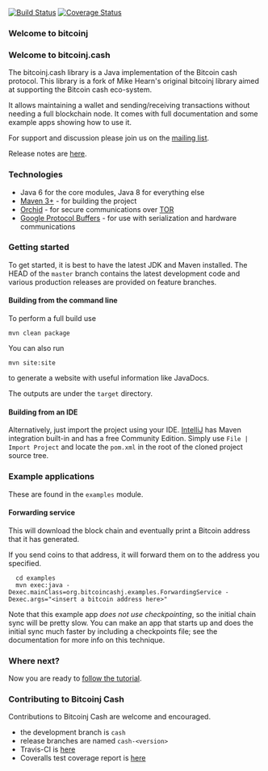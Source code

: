 [![Build Status](https://travis-ci.org/bitcoinj-cash/bitcoinj.png?branch=cash-0.14)](https://travis-ci.org/bitcoinj-cash/bitcoinj)   [![Coverage Status](https://coveralls.io/repos/github/bitcoinj-cash/bitcoinj/badge.svg?branch=cash-0.14)](https://coveralls.io/github/bitcoinj-cash/bitcoinj?branch=cash-0.14) 

### Welcome to bitcoinj

### Welcome to bitcoinj.cash

The bitcoinj.cash library is a Java implementation of the Bitcoin cash protocol. This library is a fork of Mike Hearn's original bitcoinj library aimed at supporting the Bitcoin cash eco-system.

It allows maintaining a wallet and sending/receiving transactions without needing a full blockchain node. It comes with full documentation and some example apps showing how to use it.

For support and discussion please join us on the [mailing list](https://groups.google.com/forum/#!forum/bitcoinj-cash).

Release notes are [here](docs/Releases.md).

### Technologies

* Java 6 for the core modules, Java 8 for everything else
* [Maven 3+](http://maven.apache.org) - for building the project
* [Orchid](https://github.com/subgraph/Orchid) - for secure communications over [TOR](https://www.torproject.org)
* [Google Protocol Buffers](https://github.com/google/protobuf) - for use with serialization and hardware communications

### Getting started

To get started, it is best to have the latest JDK and Maven installed. The HEAD of the `master` branch contains the latest development code and various production releases are provided on feature branches.

#### Building from the command line

To perform a full build use
```
mvn clean package
```
You can also run
```
mvn site:site
```
to generate a website with useful information like JavaDocs.

The outputs are under the `target` directory.

#### Building from an IDE

Alternatively, just import the project using your IDE. [IntelliJ](http://www.jetbrains.com/idea/download/) has Maven integration built-in and has a free Community Edition. Simply use `File | Import Project` and locate the `pom.xml` in the root of the cloned project source tree.

### Example applications

These are found in the `examples` module.

#### Forwarding service

This will download the block chain and eventually print a Bitcoin address that it has generated.

If you send coins to that address, it will forward them on to the address you specified.

```
  cd examples
  mvn exec:java -Dexec.mainClass=org.bitcoincashj.examples.ForwardingService -Dexec.args="<insert a bitcoin address here>"
```

Note that this example app *does not use checkpointing*, so the initial chain sync will be pretty slow. You can make an app that starts up and does the initial sync much faster by including a checkpoints file; see the documentation for
more info on this technique.

### Where next?

Now you are ready to [follow the tutorial](https://bitcoinj.github.io/getting-started).

### Contributing to Bitcoinj Cash

Contributions to Bitcoinj Cash are welcome and encouraged.

* the development branch is `cash` 
* release branches are named `cash-<version>`
* Travis-CI is [here](https://travis-ci.org/bitcoinj-cash/bitcoinj)
* Coveralls test coverage report is [here](https://coveralls.io/github/bitcoinj-cash/bitcoinj)
